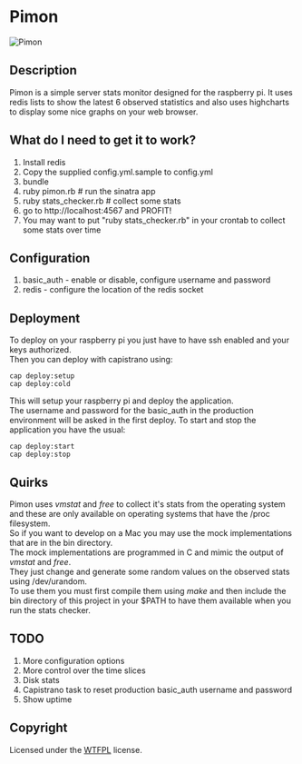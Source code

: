 # Pimon

![Pimon](http://pedrocarrico.net/pimon.jpg "Pimon")

## Description
Pimon is a simple server stats monitor designed for the raspberry pi.
It uses redis lists to show the latest 6 observed statistics and also uses
highcharts to display some nice graphs on your web browser.

## What do I need to get it to work?
1. Install redis
2. Copy the supplied config.yml.sample to config.yml
3. bundle
4. ruby pimon.rb # run the sinatra app
5. ruby stats_checker.rb # collect some stats
6. go to http://localhost:4567 and PROFIT!
7. You may want to put "ruby stats_checker.rb" in your crontab to collect some stats over time

## Configuration
1. basic_auth - enable or disable, configure username and password
2. redis - configure the location of the redis socket

## Deployment
To deploy on your raspberry pi you just have to have ssh enabled and your keys authorized.  
Then you can deploy with capistrano using:  
```
cap deploy:setup
cap deploy:cold
```

This will setup your raspberry pi and deploy the application.  
The username and password for the basic_auth in the production environment will be asked in the
first deploy.
To start and stop the application you have the usual:  
```
cap deploy:start
cap deploy:stop
```

## Quirks
Pimon uses _vmstat_ and _free_ to collect it's stats from the operating system and these are only
available on operating systems that have the /proc filesystem.  
So if you want to develop on a Mac you may use the mock implementations that are in the bin directory.  
The mock implementations are programmed in C and mimic the output of _vmstat_ and _free_.  
They just change and generate some random values on the observed stats using /dev/urandom.  
To use them you must first compile them using _make_ and then include the bin directory of this project
in your $PATH to have them available when you run the stats checker.

## TODO
1. More configuration options
2. More control over the time slices
3. Disk stats
4. Capistrano task to reset production basic_auth username and password
5. Show uptime

## Copyright
Licensed under the [WTFPL](http://en.wikipedia.org/wiki/WTFPL "Do What The Fuck You Want To Public License") license.
